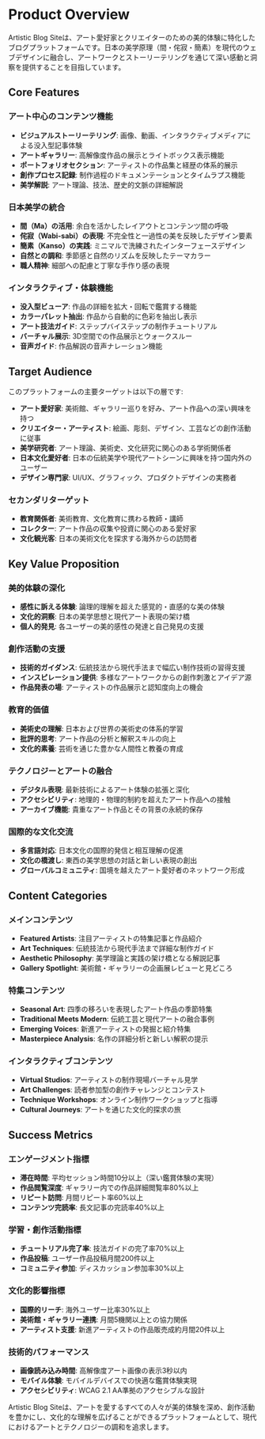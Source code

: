# Product Overview

Artistic Blog Siteは、アート愛好家とクリエイターのための美的体験に特化したブログプラットフォームです。日本の美学原理（間・侘寂・簡素）を現代のウェブデザインに融合し、アートワークとストーリーテリングを通じて深い感動と洞察を提供することを目指しています。

## Core Features

### アート中心のコンテンツ機能
- **ビジュアルストーリーテリング**: 画像、動画、インタラクティブメディアによる没入型記事体験
- **アートギャラリー**: 高解像度作品の展示とライトボックス表示機能
- **ポートフォリオセクション**: アーティストの作品集と経歴の体系的展示
- **創作プロセス記録**: 制作過程のドキュメンテーションとタイムラプス機能
- **美学解説**: アート理論、技法、歴史的文脈の詳細解説

### 日本美学の統合
- **間（Ma）の活用**: 余白を活かしたレイアウトとコンテンツ間の呼吸
- **侘寂（Wabi-sabi）の表現**: 不完全性と一過性の美を反映したデザイン要素
- **簡素（Kanso）の実践**: ミニマルで洗練されたインターフェースデザイン
- **自然との調和**: 季節感と自然のリズムを反映したテーマカラー
- **職人精神**: 細部への配慮と丁寧な手作り感の表現

### インタラクティブ・体験機能
- **没入型ビューア**: 作品の詳細を拡大・回転で鑑賞する機能
- **カラーパレット抽出**: 作品から自動的に色彩を抽出し表示
- **アート技法ガイド**: ステップバイステップの制作チュートリアル
- **バーチャル展示**: 3D空間での作品展示とウォークスルー
- **音声ガイド**: 作品解説の音声ナレーション機能

## Target Audience

このプラットフォームの主要ターゲットは以下の層です:

- **アート愛好家**: 美術館、ギャラリー巡りを好み、アート作品への深い興味を持つ
- **クリエイター・アーティスト**: 絵画、彫刻、デザイン、工芸などの創作活動に従事
- **美学研究者**: アート理論、美術史、文化研究に関心のある学術関係者
- **日本文化愛好者**: 日本の伝統美学や現代アートシーンに興味を持つ国内外のユーザー
- **デザイン専門家**: UI/UX、グラフィック、プロダクトデザインの実務者

### セカンダリターゲット
- **教育関係者**: 美術教育、文化教育に携わる教師・講師
- **コレクター**: アート作品の収集や投資に関心のある愛好家
- **文化観光客**: 日本の美術文化を探求する海外からの訪問者

## Key Value Proposition

### 美的体験の深化
- **感性に訴える体験**: 論理的理解を超えた感覚的・直感的な美の体験
- **文化的洞察**: 日本の美学思想と現代アート表現の架け橋
- **個人的発見**: 各ユーザーの美的感性の発達と自己発見の支援

### 創作活動の支援
- **技術的ガイダンス**: 伝統技法から現代手法まで幅広い制作技術の習得支援
- **インスピレーション提供**: 多様なアートワークからの創作刺激とアイデア源
- **作品発表の場**: アーティストの作品展示と認知度向上の機会

### 教育的価値
- **美術史の理解**: 日本および世界の美術史の体系的学習
- **批評的思考**: アート作品の分析と解釈スキルの向上
- **文化的素養**: 芸術を通じた豊かな人間性と教養の育成

### テクノロジーとアートの融合
- **デジタル表現**: 最新技術によるアート体験の拡張と深化
- **アクセシビリティ**: 地理的・物理的制約を超えたアート作品への接触
- **アーカイブ機能**: 貴重なアート作品とその背景の永続的保存

### 国際的な文化交流
- **多言語対応**: 日本文化の国際的発信と相互理解の促進
- **文化の橋渡し**: 東西の美学思想の対話と新しい表現の創出
- **グローバルコミュニティ**: 国境を越えたアート愛好者のネットワーク形成

## Content Categories

### メインコンテンツ
- **Featured Artists**: 注目アーティストの特集記事と作品紹介
- **Art Techniques**: 伝統技法から現代手法まで詳細な制作ガイド
- **Aesthetic Philosophy**: 美学理論と実践の架け橋となる解説記事
- **Gallery Spotlight**: 美術館・ギャラリーの企画展レビューと見どころ

### 特集コンテンツ
- **Seasonal Art**: 四季の移ろいを表現したアート作品の季節特集
- **Traditional Meets Modern**: 伝統工芸と現代アートの融合事例
- **Emerging Voices**: 新進アーティストの発掘と紹介特集
- **Masterpiece Analysis**: 名作の詳細分析と新しい解釈の提示

### インタラクティブコンテンツ
- **Virtual Studios**: アーティストの制作現場バーチャル見学
- **Art Challenges**: 読者参加型の創作チャレンジとコンテスト
- **Technique Workshops**: オンライン制作ワークショップと指導
- **Cultural Journeys**: アートを通じた文化的探求の旅

## Success Metrics

### エンゲージメント指標
- **滞在時間**: 平均セッション時間10分以上（深い鑑賞体験の実現）
- **作品閲覧深度**: ギャラリー内での作品詳細閲覧率80%以上
- **リピート訪問**: 月間リピート率60%以上
- **コンテンツ完読率**: 長文記事の完読率40%以上

### 学習・創作活動指標
- **チュートリアル完了率**: 技法ガイドの完了率70%以上
- **作品投稿**: ユーザー作品投稿月間200件以上
- **コミュニティ参加**: ディスカッション参加率30%以上

### 文化的影響指標
- **国際的リーチ**: 海外ユーザー比率30%以上
- **美術館・ギャラリー連携**: 月間5機関以上との協力関係
- **アーティスト支援**: 新進アーティストの作品販売成約月間20件以上

### 技術的パフォーマンス
- **画像読み込み時間**: 高解像度アート画像の表示3秒以内
- **モバイル体験**: モバイルデバイスでの快適な鑑賞体験実現
- **アクセシビリティ**: WCAG 2.1 AA準拠のアクセシブルな設計

Artistic Blog Siteは、アートを愛するすべての人々が美的体験を深め、創作活動を豊かにし、文化的な理解を広げることができるプラットフォームとして、現代におけるアートとテクノロジーの調和を追求します。